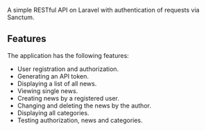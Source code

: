 A simple RESTful API on Laravel with authentication of requests via Sanctum.

## Features

The application has the following features:

- User registration and authorization.
- Generating an API token.
- Displaying a list of all news.
- Viewing single news.
- Creating news by a registered user.
- Changing and deleting the news by the author.
- Displaying all categories.
- Testing authorization, news and categories.
